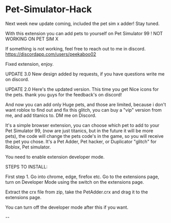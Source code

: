 # Pet-Simulator-Hack
Next week new update coming, included the pet sim x adder! Stay  tuned.

With this extension you can add pets to yourself on Pet Simulator 99 ! NOT WORKING ON PET SIM X


If something is not working, feel free to reach out to me in discord. https://discordapp.com/users/peekaboo02

Fixed extension, enjoy.

UPDATE 3.0 New design added by requests, if you have questions write me on discord.

UPDATE 2.0 Here's the updated version. This time you get Nice icons for the pets. thank you guys for the feedback's on discord!

And now you can add only Huge pets, and those are limited, because i don't want roblox to find out and fix this glitch, you can buy a "vip" version from me, and add titanics to. DM me on Discord.

It's a simple browser extension, you can choose which pet to add to your Pet Simulator 99, (now are just titanics, but in the future it will be more pets), the code will change the pets code's in the game, so you will receive the pet you chose. It's a Pet Adder, Pet hacker, or Duplicator "glitch" for Roblox, Pet simulator.

You need to enable extension developer mode.

STEPS TO INSTALL:

First step 1. Go into chrome, edge, firefox etc. Go to the extensions page, turn on Developer Mode using the switch on the extensions page.

Extract the crx file from zip, take the PetAdder.crx and drag it to the extensions page.

You can turn off the developer mode after this if you want.

--
